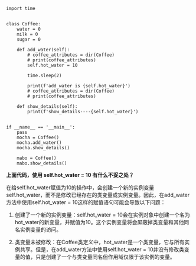 ```
import time


class Coffee:
    water = 0
    milk = 0
    sugar = 0

    def add_water(self):
        # coffee_attributes = dir(Coffee)
        # print(coffee_attributes)
        self.hot_water = 10

        time.sleep(2)

        print(f'add_water is {self.hot_water}')
        # coffee_attributes = dir(Coffee)
        # print(coffee_attributes)

    def show_details(self):
        print(f'show_details----{self.hot_water}')


if __name__ == '__main__':
    pass
    mocha = Coffee()
    mocha.add_water()
    mocha.show_details()

    mabo = Coffee()
    mabo.show_details()
```

**上面代码，使用 self.hot_water = 10 有什么不妥之处？**

在给self.hot_water赋值为10的操作中，会创建一个新的实例变量self.hot_water，而不是修改已经存在的类变量或实例变量。因此，在add_water方法中使用self.hot_water = 10这样的赋值语句可能会导致以下问题：

1. 创建了一个新的实例变量：self.hot_water = 10会在实例对象中创建一个名为hot_water的新变量，并赋值为10。这个实例变量将会屏蔽掉类变量和其他同名实例变量的访问。

2. 类变量未被修改：在Coffee类定义中，hot_water是一个类变量，它与所有实例共享。但是，在add_water方法中使用self.hot_water = 10并没有修改类变量的值，只是创建了一个与类变量同名但作用域仅限于该实例的变量。

